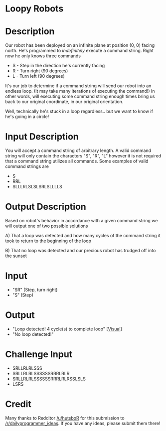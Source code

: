# Loopy Robots
<div class="md"><h1>Description</h1>
<p>Our robot has been deployed on an infinite plane at position (0, 0) facing north. He's programmed to <em>indefinitely</em> execute a command string. Right now he only knows three commands</p>
<ul>
<li>S - Step in the direction he's currently facing</li>
<li>R - Turn right (90 degrees)</li>
<li>L - Turn left (90 degrees)</li>
</ul>
<p>It's our job to determine if a command string will send our robot into an endless loop. (It may take many iterations of executing the command!) In other words, will executing some
command string enough times bring us back to our original coordinate, in our original orientation.</p>
<p>Well, technically he's stuck in a loop regardless.. but we want to know if he's going in a circle!</p>
<h1>Input Description</h1>
<p>You will accept a command string of arbitrary length. A valid command string will only contain the characters "S", "R", "L" however it is not required that a command string utilizes all commands. Some examples of valid command strings are</p>
<ul>
<li>S</li>
<li>RRL</li>
<li>SLLLRLSLSLSRLSLLLLS</li>
</ul>
<h1>Output Description</h1>
<p>Based on robot's behavior in accordance with a given command string we will output one of two possible solutions</p>
<p>A) That a loop was detected and how many cycles of the command string it took to return to the beginning of the loop</p>
<p>B) That no loop was detected and our precious robot has trudged off into the sunset </p>
<h1>Input</h1>
<ul>
<li>"SR" (Step, turn right)</li>
<li>"S" (Step)</li>
</ul>
<h1>Output</h1>
<ul>
<li>"Loop detected! 4 cycle(s) to complete loop" [<a href="http://i.imgur.com/kGsoPSX.png">Visual</a>]</li>
<li>"No loop detected!"</li>
</ul>
<h1>Challenge Input</h1>
<ul>
<li>SRLLRLRLSSS</li>
<li>SRLLRLRLSSSSSSRRRLRLR</li>
<li>SRLLRLRLSSSSSSRRRLRLRSSLSLS</li>
<li>LSRS</li>
</ul>
<h1>Credit</h1>
<p>Many thanks to Redditor <a href="/u/hutsboR">/u/hutsboR</a> for this submission to <a href="/r/dailyprogrammer_ideas">/r/dailyprogrammer_ideas</a>. If you have any ideas, please submit them there!</p>
</div>
